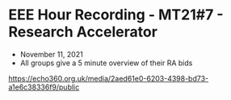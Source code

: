 # EEE Hour Recording - MT21#7 - Research Accelerator
* November 11, 2021
* All groups give a 5 minute overview of their RA bids 

<https://echo360.org.uk/media/2aed61e0-6203-4398-bd73-a1e6c38336f9/public>



